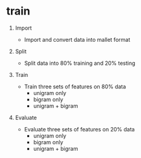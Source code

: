 train
======

1. Import

    * Import and convert data into mallet format
    
2. Split

    * Split data into 80% training and 20% testing

3. Train

    * Train three sets of features on 80% data         
        * unigram only
        * bigram only
        * unigram + bigram
        
4. Evaluate

    * Evaluate three sets of features on 20% data         
        * unigram only
        * bigram only
        * unigram + bigram
        
        